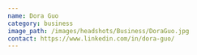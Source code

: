 ```yaml
---
name: Dora Guo
category: business
image_path: /images/headshots/Business/DoraGuo.jpg
contact: https://www.linkedin.com/in/dora-guo/
---
```

